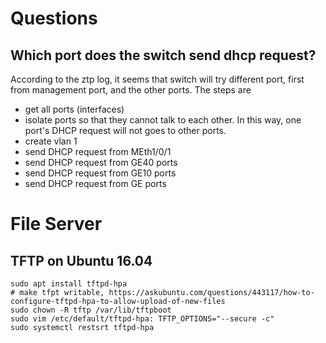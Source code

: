 # Questions
## Which port does the switch send dhcp request?
According to the ztp log, it seems that switch will try different port, first from management port, and the other ports. The steps are
* get all ports (interfaces)
* isolate ports so that they cannot talk to each other. In this way, one port's DHCP request will not goes to other ports.
* create vlan 1
* send DHCP request from MEth1/0/1
* send DHCP request from GE40 ports
* send DHCP request from GE10 ports
* send DHCP request from GE ports


# File Server
## TFTP on Ubuntu 16.04
```
sudo apt install tftpd-hpa
# make tfpt writable, https://askubuntu.com/questions/443117/how-to-configure-tftpd-hpa-to-allow-upload-of-new-files
sudo chown -R tftp /var/lib/tftpboot
sudo vim /etc/default/tftpd-hpa: TFTP_OPTIONS="--secure -c"
sudo systemctl restsrt tftpd-hpa
```
